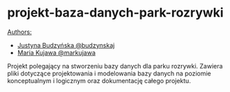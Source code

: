 # projekt-baza-danych-park-rozrywki

<ins>Authors: </ins>
- [Justyna Budzyńska @budzynskaj](https://github.com/budzynskaJ)
- [Maria Kujawa @markujawa](https://github.com/markujawa)

Projekt polegający na stworzeniu bazy danych dla parku rozrywki. Zawiera pliki dotyczące projektowania i modelowania bazy danych na poziomie konceptualnym i logicznym oraz
dokumentację całego projektu.


